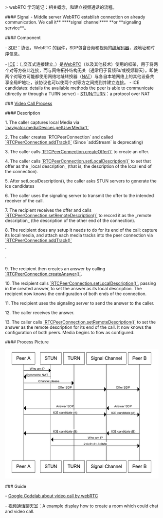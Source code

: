 \> webRTC 学习笔记：相关概念，和建立视频通话的流程。

\#### Signal - Middle server
WebRTC establish connection on already communication. We call it\*\* \*\*\*\*signal channel\*\*\*\* \*\*or \*\*signaling service\*\*。

\#### Component

\- [SDP](https://developer.mozilla.org/en-US/docs/Glossary/SDP)：协议，WebRTC 的组件，SDP包含音频和视频的[编解码器](https://developer.mozilla.org/en-US/docs/Glossary/codec)，源地址和时序信息。

\- [ICE](https://developer.mozilla.org/en-US/docs/Glossary/ICE)：（\_交互式连接建立\_）是[WebRTC](https://developer.mozilla.org/en-US/docs/Glossary/WebRTC)（以及其他技术）使用的框架，用于将两个对等方彼此连接，而与网络拓扑结构无关（通常用于音频和/或视频聊天）。即使两个对等方可能都使用网络地址转换器（[NAT](https://developer.mozilla.org/en-US/docs/Glossary/NAT)）与各自本地网络上的其他设备共享全局IP地址，该协议也可以使两个对等方之间找到并建立连接。
\- ICE candidates: details the available methods the peer is able to communicate (directly or through a TURN server)
\- [STUN/TURN](http://www.52im.net/thread-557-1-1.html)：a protocol over NAT

\### [Video Call Process](https://developer.mozilla.org/en-US/docs/Web/API/WebRTC\_API/Connectivity)

\#### Description

1\. The caller captures local Media via [\`navigator.mediaDevices.getUserMedia()\`](https://developer.mozilla.org/en-US/docs/Web/API/Navigator/mediaDevices/getUserMedia)

2\. The caller creates \`RTCPeerConnection\` and called [\`RTCPeerConnection.addTrack()\`](https://developer.mozilla.org/en-US/docs/Web/API/RTCPeerConnection/addTrack) (Since \`addStream\` is deprecating)

3\. The caller calls [\`RTCPeerConnection.createOffer()\`](https://developer.mozilla.org/en-US/docs/Web/API/RTCPeerConnection/createOffer) to create an offer.

4\. The caller calls [\`RTCPeerConnection.setLocalDescription()\`](https://developer.mozilla.org/en-US/docs/Web/API/RTCPeerConnection/setLocalDescription) to set that offer as the \_local description\_ (that is, the description of the local end of the connection).

5\. After setLocalDescription(), the caller asks STUN servers to generate the ice candidates

6\. The caller uses the signaling server to transmit the offer to the intended receiver of the call.

7\. The recipient receives the offer and calls [\`RTCPeerConnection.setRemoteDescription()\`](https://developer.mozilla.org/en-US/docs/Web/API/RTCPeerConnection/setRemoteDescription) to record it as the \_remote description\_ (the description of the other end of the connection).

8\. The recipient does any setup it needs to do for its end of the call: capture its local media, and attach each media tracks into the peer connection via [\`RTCPeerConnection.addTrack()\`](https://developer.mozilla.org/en-US/docs/Web/API/RTCPeerConnection/addTrack)

\`

\`

9\. The recipient then creates an answer by calling [\`RTCPeerConnection.createAnswer()\`](https://developer.mozilla.org/en-US/docs/Web/API/RTCPeerConnection/createAnswer).

10\. The recipient calls [\`RTCPeerConnection.setLocalDescription()\`](https://developer.mozilla.org/en-US/docs/Web/API/RTCPeerConnection/setLocalDescription), passing in the created answer, to set the answer as its local description. The recipient now knows the configuration of both ends of the connection.

11\. The recipient uses the signaling server to send the answer to the caller.

12\. The caller receives the answer.

13\. The caller calls [\`RTCPeerConnection.setRemoteDescription()\`](https://developer.mozilla.org/en-US/docs/Web/API/RTCPeerConnection/setRemoteDescription) to set the answer as the remote description for its end of the call. It now knows the configuration of both peers. Media begins to flow as configured.

\#### Process Picture

![image.png](assert/1580810015994-778704f5-491b-4747-a3d9-0732d842bc68.png)

\### Guide

\- [Google Codelab about video call by webRTC](https://codelabs.developers.google.com/codelabs/webrtc-web/#4)

\- [视频通话聊天室](https://developer.mozilla.org/en-US/docs/Web/API/WebRTC\_API/Signaling\_and\_video\_calling)：A example display how to create a room which could chat and video call.